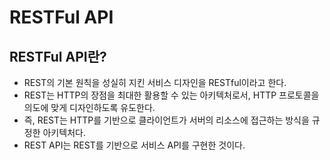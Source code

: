 # RESTFul API

## RESTFul API란?
- REST의 기본 원칙을 성실히 지킨 서비스 디자인을 RESTful이라고 한다. 
- REST는 HTTP의 장점을 최대한 활용할 수 있는 아키텍처로서, HTTP 프로토콜을 의도에 맞게 디자인하도록 유도한다. 
- 즉, REST는 HTTP를 기반으로 클라이언트가 서버의 리소스에 접근하는 방식을 규정한 아키텍처다.
- REST API는 REST를 기반으로 서비스 API를 구현한 것이다.
